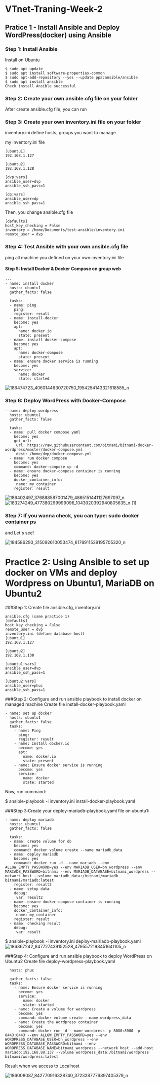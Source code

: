 # VTnet-Traning-Week-2


## Pratice 1 - Install Ansible and Deploy WordPress(docker) using Ansible
### Step 1: Install Ansible

 Install on Ubuntu
```
$ sudo apt update
$ sudo apt install software-properties-common
$ sudo apt-add-repository --yes --update ppa:ansible/ansible
$ sudo apt install ansible
Check install Ansible successful
```

### Step 2: Create your own ansible.cfg file on your folder
After create ansible.cfg file, you can run

### Step 3: Create your own inventory.ini file on your folder
inventory.ini define hosts, groups you want to manage

my inventory.ini file


``` 
[ubuntu1]
192.168.1.127

[ubuntu2]
192.168.1.128

[dvp:vars]
ansible_user=dvp
ansible_ssh_pass=1

[dp:vars]
ansible_user=dp
ansible_ssh_pass=1
```

Then, you change ansible.cfg file

```
[defaults]
host_key_checking = False
inventory = /home/Documents/test-ansible/inventory.ini
remote_user = dvp 
```
### Step 4: Test Ansible with your own ansible.cfg file
ping all machine you defined on your own inventory.ini file

#### Step 5: Install Docker & Docker Compose on group web
``` 
---
- name: install docker
  hosts: ubuntu1
  gather_facts: false

  tasks:
  - name: ping
    ping:
    register: result
  - name: install-docker
    become: yes
    apt:
      name: docker.io
      state: present
  - name: install docker-compose
    become: yes
    apt:
      name: docker-compose
      state: present
  - name: ensure docker service is running
    become: yes
    service:
      name: docker
      state: started 
 ```
      
![186474723_4060144630720750_1954254143321618585_n](https://user-images.githubusercontent.com/83824403/118013066-eb011c80-b37b-11eb-8dfe-83081100247a.png)


### Step 6: Deploy WordPress with Docker-Compose
```
- name: deploy wordpress
  hosts: ubuntu1
  gather_facts: false

  tasks:
  - name: pull docker compose yaml
    become: yes
    get_url:
     url: https://raw.githubusercontent.com/bitnami/bitnami-docker-wordpress/master/docker-compose.yml
     dest: /home/dvp/docker-compose.yml
  - name: run docker compose
    become: yes
    command: docker-compose up -d
  - name: ensure docker-compose container is running
    become: yes
    docker_container_info:
     name: my_container
    register: result
 ```
    
 ![186402497_376888587001479_4865151441127697097_n](https://user-images.githubusercontent.com/83824403/118013120-f8b6a200-b37b-11eb-8303-71432ad4bc2c.png)
![183274249_477380299999096_1043020392940805635_n (1)](https://user-images.githubusercontent.com/83824403/118013128-fa806580-b37b-11eb-84ad-3adf52c8fa38.png)

    
### Step 7: If you wanna check, you can type: sudo docker container ps
 and Let's see!

![184586293_315092610053474_6176911539195705320_n](https://user-images.githubusercontent.com/83824403/118012587-6dd5a780-b37b-11eb-82cd-3ab48af19e3e.png)




# Practice 2: Using Ansible to set up docker on VMs and deploy Wordpress on Ubuntu1, MariaDB on Ubuntu2
###Step 1: Create file ansible.cfg, inventory.ini
```
ansible.cfg (same practice 1)
[defaults]
host_key_checking = False
remote_user = dvp
inventory.ini (define database host)
[ubuntu1]
192.168.1.127

[ubuntu2]
192.168.1.130

[ubuntu1:vars]
ansible_user=dvp
ansible_ssh_pass=1

[ubuntu2:vars]
ansible_user=phuc
ansible_ssh_pass=1

```
###Step 2: Configure and run ansible playbook to install docker on managed machine
Create file install-docker-playbook.yaml
```
- name: set up docker
  hosts: ubuntu1
  gather_facts: false
  tasks:
    - name: Ping
      ping:
      register: result
    - name: Install docker.io
      become: yes
      apt:
        name: docker.io
        state: present
    - name: Ensure docker service is running
      become: yes
      service:
        name: docker
        state: started
  ```
Now, run command:

$ ansible-playbook -i inventory.ini install-docker-playbook.yaml


###Step 3:Create your deploy-mariadb-playbook.yaml file on ubuntu1:
```
- name: deploy mariadb
  hosts: ubuntu1
  gather_facts: false

  tasks:
  - name: create volume for db
    become: yes
    command: docker volume create --name mariadb_data
  - name: deploy mariadb
    become: yes
    command: docker run -d --name mariadb --env ALLOW_EMPTY_PASSWORD=yes --env MARIADB_USER=bn_wordpress --env MARIADB_PASSWORD=bitnami --env MARIADB_DATABASE=bitnami_wordpress --network host --volume mariadb_data:/bitnami/mariadb  bitnami/mariadb:latest   
    register: result2
  - name: setup data
    debug:
     var: result2
  - name: ensure docker-compose container is running
    become: yes
    docker_container_info:
     name: my_container
    register: result
  - name: checking result
    debug:
     var: result
 ```

$ ansible-playbook -i inventory.ini deploy-mairiadb-playbook.yaml
![186367242_847727439152528_4795572193451641105_n](https://user-images.githubusercontent.com/83824403/118153336-fb7acb00-b43f-11eb-834c-b6371919ac06.png)



###Step 4: Configure and run ansible playbook to deploy WordPress on Ubuntu2
Create file deploy-wordpress-playbook.yaml

```- name: deploy wordpress
  hosts: phuc

  gather_facts: false
  tasks:
    - name: Ensure docker service is running
      become: yes
      service:
        name: docker
        state: started
    - name: Create a volume for wordpress
      become: yes
      command: docker volume create --name wordpress_data
    - name: Create the Wordpress container
      become: yes
      command: docker run -d --name wordpress -p 8080:8080 -p 8443:8443 --env ALLOW_EMPTY_PASSWORD=yes --env WORDPRESS_DATABASE_USER=bn_wordpress --env WORDPRESS_DATABASE_PASSWORD=bitnami --env WORDPRESS_DATABASE_NAME=bitnami_wordpress --network host --add-host mariadb:192.168.88.137 --volume wordpress_data:/bitnami/wordpress bitnami/wordpress:latest
 ```



Result when we access to Localhost

![186008087_842770916328740_3723287776897405379_n](https://user-images.githubusercontent.com/83824403/118153355-00d81580-b440-11eb-8f1d-466ccdbed477.png)
